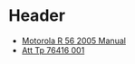 <!-- TITLE: Links -->
<!-- SUBTITLE: A quick summary of Links -->

# Header
* [Motorola R 56 2005 Manual](/uploads/motorola-r-56-2005-manual.pdf "Motorola R 56 2005 Manual")
* [Att Tp 76416 001](/uploads/att-tp-76416-001.pdf "Att Tp 76416 001")